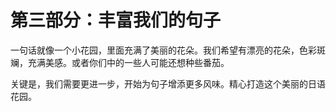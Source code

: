 # 第三部分：丰富我们的句子

一句话就像一个小花园，里面充满了美丽的花朵。我们希望有漂亮的花朵，色彩斑斓，充满美感。或者你们中的一些人可能还想种些番茄。

关键是，我们需要更进一步，开始为句子增添更多风味。精心打造这个美丽的日语花园。